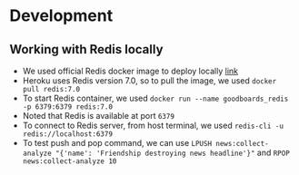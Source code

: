# Development

## Working with Redis locally

- We used official Redis docker image to deploy locally [link](https://hub.docker.com/_/redis)
- Heroku uses Redis version 7.0, so to pull the image, we used `docker  pull redis:7.0`
- To start Redis container, we used `docker run --name goodboards_redis -p 6379:6379 redis:7.0`
- Noted that Redis is available at port `6379`
- To connect to Redis server, from host terminal, we used `redis-cli -u redis://localhost:6379`
- To test push and pop command, we can use `LPUSH news:collect-analyze "{'name': 'Friendship destroying news headline'}"` and `RPOP news:collect-analyze 10`
